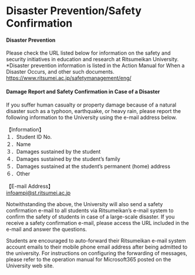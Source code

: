 # Disaster Prevention/Safety Confirmation

#### Disaster Prevention

Please check the URL listed below for information on the safety and security initiatives in education and research at Ritsumeikan University.  
*Disaster prevention information is listed in the Action Manual for When a Disaster Occurs, and other such documents. 
<https://www.ritsumei.ac.jp/safetymanagement/eng/>

#### Damage Report and Safety Confirmation in Case of a Disaster

If you suffer human casualty or property damage because of a natural disaster such as a typhoon, earthquake, or heavy rain, please report the following information to the University using the e-mail address below.

【Information】  
１．Student ID No.  
２．Name  
３．Damages sustained by the student  
４．Damages sustained by the student’s family  
５．Damages sustained at the student’s permanent (home) address  
６．Other

【E-mail Address】  
infoampi@st.ritsumei.ac.jp
  

Notwithstanding the above, the University will also send a safety confirmation e-mail to all students via Ritsumeikan’s e-mail system to confirm the safety of students in case of a large-scale disaster. If you receive a safety confirmation e-mail, please access the URL included in the e-mail and answer the questions.

Students are encouraged to auto-forward their Ritsumeikan e-mail system account emails to their mobile phone email address after being admitted to the university. For instructions on configuring the forwarding of messages, please refer to the operation manual for Microsoft365 posted on the University web site.

